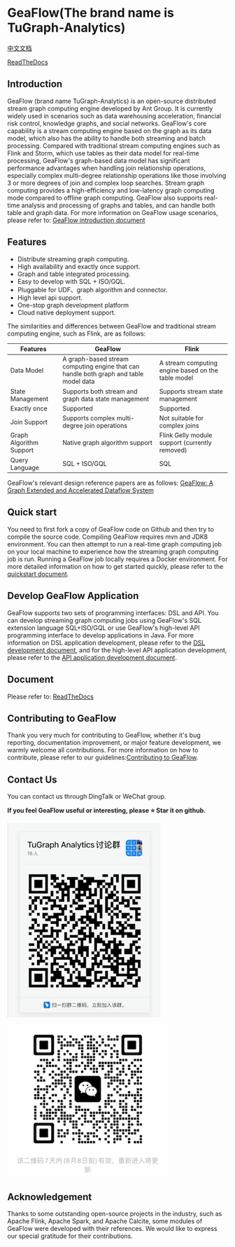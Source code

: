 # GeaFlow(The brand name is TuGraph-Analytics)

[中文文档](README_cn.md) 

[ReadTheDocs](https://tugraph-analytics.readthedocs.io/en/latest/docs-cn/introduction/)
<!--intro-start-->
## Introduction
GeaFlow (brand name TuGraph-Analytics) is an open-source distributed stream graph computing engine developed 
by Ant Group. It is currently widely used in scenarios such as data warehousing acceleration, financial risk
control, knowledge graphs, and social networks. GeaFlow's core capability is a stream computing engine based
on the graph as its data model, which also has the ability to handle both streaming and batch processing. 
Compared with traditional stream computing engines such as Flink and Storm, which use tables as their data
model for real-time processing, GeaFlow's graph-based data model has significant performance advantages when
handling join relationship operations, especially complex multi-degree relationship operations like those 
involving 3 or more degrees of join and complex loop searches. Stream graph computing provides a high-efficiency 
and low-latency graph computing mode compared to offline graph computing. GeaFlow also supports real-time analysis 
and processing of graphs and tables, and can handle both table and graph data. For more information on GeaFlow usage scenarios, 
please refer to: [GeaFlow introduction document](docs/docs-en/introduction.md)

## Features

* Distribute streaming graph computing.
* High availability and exactly once support.
* Graph and table integrated processing.
* Easy to develop with SQL + ISO/GQL.
* Pluggable for UDF、graph algorithm and connector.
* High level api support.
* One-stop graph development platform
* Cloud native deployment support.

The similarities and differences between GeaFlow and traditional stream computing engine, such as Flink, are as follows:

| Features | GeaFlow | Flink |
| -------- | -------- | -------- |
|  Data Model    | A graph-based stream computing engine that can handle both graph and table model data     | A stream computing engine based on the table model     |
| State Management | Supports both stream and graph data state management | Supports stream state management |
| Exactly once |Supported | Supported|
| Join Support | Supports complex multi-degree join operations | Not suitable for complex joins |
| Graph Algorithm Support| Native graph algorithm support | Flink Gelly module support (currently removed)|
| Query Language| SQL + ISO/GQL| SQL |

GeaFlow's relevant design reference papers are as follows: [GeaFlow: A Graph Extended and Accelerated Dataflow
System](https://dl.acm.org/doi/abs/10.1145/3589771)

## Quick start
You need to first fork a copy of GeaFlow code on Github and then try to compile the source code. Compiling GeaFlow 
requires mvn and JDK8 environment. You can then attempt to run a real-time graph computing job on your local machine 
to experience how the streaming graph computing job is run. Running a GeaFlow job locally requires a Docker 
environment. For more detailed information on how to get started quickly, please refer to the [quickstart document](docs/docs-en/quick_start.md).

## Develop GeaFlow Application
GeaFlow supports two sets of programming interfaces: DSL and API. You can develop streaming graph computing jobs 
using GeaFlow's SQL extension language SQL+ISO/GQL or use GeaFlow's high-level API programming interface to develop 
applications in Java. For more information on DSL application development, please refer to the [DSL development 
document](docs/docs-en/application-development/dsl/overview.md), and for the high-level API application development, please refer to the [API application development document](docs/docs-en/application-development/api/overview.md).

## Document

Please refer to:  [ReadTheDocs](https://tugraph-analytics.readthedocs.io/en/latest/docs-cn/introduction/)

## Contributing to GeaFlow
Thank you very much for contributing to GeaFlow, whether it's bug reporting, documentation improvement, or major 
feature development, we warmly welcome all contributions. For more information on how to contribute, please refer to 
our guidelines:[Contributing to GeaFlow](docs/docs-en/contribution.md).

## Contact Us
You can contact us through DingTalk or WeChat group.

**If you feel GeaFlow useful or interesting, please ⭐️ Star it on github.**

![dingding](docs/static/img/dingding.png)

![wechat](docs/static/img/wechat.png)
## Acknowledgement
Thanks to some outstanding open-source projects in the industry, such as Apache Flink, Apache Spark, and Apache Calcite, some modules of GeaFlow were developed with their references. We would like to express our special gratitude for their contributions.
<!--intro-end-->